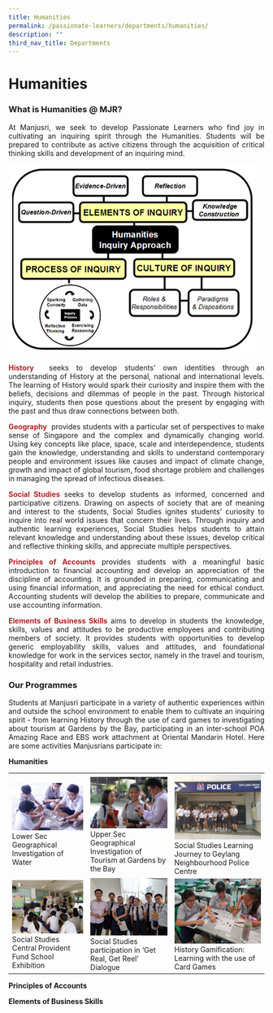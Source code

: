 ```yaml
---
title: Humanities
permalink: /passionate-learners/departments/humanities/
description: ""
third_nav_title: Departments
---
```

# Humanities

###  What is Humanities @ MJR?

<p style="text-align: justify;">At Manjusri, we seek to develop Passionate Learners who find joy in cultivating an inquiring spirit through the Humanities. Students will be prepared to contribute as active citizens through the acquisition of critical thinking skills and development of an inquiring mind.</p>

![](/images/Passionate%20Learners/Humanities/h_process.png)


<p style="text-align: justify;"><span style = "color: #B42025"> <b>History</b> </span> seeks to develop students’ own identities through an understanding of History at the personal, national and international levels. The learning of History would spark their curiosity and inspire them with the beliefs, decisions and dilemmas of people in the past. Through historical inquiry, students then pose questions about the present by engaging with the past and thus draw connections between both.  </p>

<p style="text-align: justify;"><span style = "color: #B42025"> <b>Geography</b> </span> provides students with a particular set of perspectives to make sense of Singapore and the complex and dynamically changing world. Using key concepts like place, space, scale and interdependence, students gain the knowledge, understanding and skills to understand contemporary people and environment issues like causes and impact of climate change, growth and impact of global tourism, food shortage problem and challenges in managing the spread of infectious diseases.</p>

<p style="text-align: justify;"><span style = "color: #B42025"> <b>Social Studies</b></span> seeks to develop students as informed, concerned and participative citizens. Drawing on aspects of society that are of meaning and interest to the students, Social Studies ignites students’ curiosity to inquire into real world issues that concern their lives. Through inquiry and authentic learning experiences, Social Studies helps students to attain relevant knowledge and understanding about these issues, develop critical and reflective thinking skills, and appreciate multiple perspectives.</p>

<p style="text-align: justify;"><span style = "color: #B42025"> <b>Principles of Accounts</b></span> provides students with a meaningful basic introduction to financial accounting and develop an appreciation of the discipline of accounting. It is grounded in preparing, communicating and using financial information, and appreciating the need for ethical conduct. Accounting students will develop the abilities to prepare, communicate and use accounting information.  </p>

<p style="text-align: justify;"><span style = "color: #B42025"> <b>Elements of Business Skills</b></span> aims to develop in students the knowledge, skills, values and attitudes to be productive employees and contributing members of society. It provides students with opportunities to develop generic employability skills, values and attitudes, and foundational knowledge for work in the services sector, namely in the travel and tourism, hospitality and retail industries.</p>

### Our Programmes

<p style="text-align: justify;">Students at Manjusri participate in a variety of authentic experiences within and outside the school environment to enable them to cultivate an inquiring spirit - from learning History through the use of card games to investigating about tourism at Gardens by the Bay, participating in an inter-school POA Amazing Race and EBS work attachment at Oriental Mandarin Hotel. Here are some activities Manjusrians participate in:</p>

**Humanities**

|   |   |   |
|-------|------|------|
| ![](/images/Passionate%20Learners/Humanities/01%20Lower%20Sec%20GI%20Water.jpg) Lower Sec Geographical Investigation of Water    |  ![](/images/Passionate%20Learners/Humanities/02%20Upp%20Sec%20GI-Gardens%20by%20the%20Bay.jpg)  Upper Sec Geographical Investigation of Tourism at Gardens by the Bay  |  ![](/images/Passionate%20Learners/Humanities/03%20Geylang%20Police.jpeg)   Social Studies Learning Journey to Geylang Neighbourhood Police Centre |
| ![](/images/Passionate%20Learners/Humanities/04%20CPF1.jpg) Social Studies Central Provident Fund School Exhibition   | ![](/images/Passionate%20Learners/Humanities/05%20Get%20Real%20Get%20Reel.jpeg)  Social Studies participation in ‘Get Real, Get Reel’ Dialogue   |   ![](/images/Passionate%20Learners/Humanities/06%20History%20Card%20Game2.jpeg)  History Gamification: Learning with the use of Card Games  |

**Principles of Accounts**



**Elements of Business Skills**